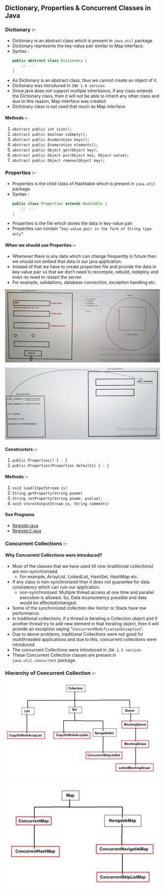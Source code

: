 ## Dictionary, Properties & Concurrent Classes in Java

### Dictionary :-
- Dictionary is an abstract class which is present in `java.util` package.
- Dictionary represents the key-value pair similar to Map interface.
- Syntax : 
    ```java
    public abstract class Dictionary { 
        // --- 
    }
    ```
- As Dictionary is an abstract class, thus we cannot create an object of it.
- Dictionary was introduced in `JDK 1.0 version`.
- Since java does not support multiple inheritance, if any class extends the Dictionary class, then it will not be able to inherit any other class and due to this reason, Map interface was created.
- Dictionary class is not used that much as Map interface.

#### Methods :-
1. `abstract public int size();`
2. `abstract public boolean isEmpty();`
3. `abstract public Enumeration keys();`
4. `abstract public Enumeration elements();`
5. `abstract public Object get(Object key);`
6. `abstract public Object put(Object key, Object value);`
7. `abstract public Object remove(Object key);`

### Properties :-
- Properties is the child class of Hashtable which is present in `java.util` package.
- Syntax : 
    ```java
    public class Properties extends Hashtable { 
        // ---- 
    }
    ```
- Properties is the file which stores the data in key-value pair.
- Properties can contain "`key-value pair in the form of String type only`".

#### When we should use Properties :-
- Whenever there is any data which can change frequently in future then we should not embed that data in our java application. 
- Instead of that we have to create properties file and provide the data in key-value pair so that we don't need to recompile, rebuild, redeploy and even no need to restart the server.
- For example, validations, database connection, exception handling etc.


![javaHardcoreValues.png](_19/images/javaHardcoreValues.png)


![javAP.png](_19/images/javAP.png)

#### Constructors :-
1. `public Properties() { - }`
2. `public Properties(Properties defaults) { - }`

#### Methods :-
1. `void load(InputStream is)`
2. `String getProperty(String pname)`
3. `String setProperty(String pname, pvalue);`
4. `void store(OutputStream os, String comments)`

#### See Programs
- [Register.java](_19%2Fpropertiesdemo%2FRegister.java)
- [Register2.java](_19%2Fpropertiesdemo%2FRegister2.java)

### Concurrent Collections :-
#### Why Concurrent Collections were introduced?
- Most of the classes that we have used till now (traditional collections) are non-synchronized. 
  - For example, ArrayList, LinkedList, HashSet, HashMap etc.
- If any class is non-synchronized then it does not guarantee for data consistency which can ruin our application.
  - non-synchronized: Multiple thread access at one time and parallel execution is allowed. So, Data inconsistency possible and data would be effected/changed.
- Some of the synchronized collection like Vector or Stack have low performance.
- In traditional collections, if a thread is iterating a Collection object and if another thread try to add new element in that iterating object, then it will provide an exception saying "`ConcurrentModificationException`".
- Due to above problems, traditional Collections were not good for multithreaded applications and due to this, concurrent collections were introduced.
- The concurrent Collections were introduced in `JDK 1.5 version`.
- These Concurrent Collection classes are present in `java.util.concurrent` package.

### Hierarchy of Concurrent Collection :-

![Hierarchy_CC.png](_19/images/Hierarchy_CC.png)

![Hierarchy_M.png](_19/images/Hierarchy_M.png)
